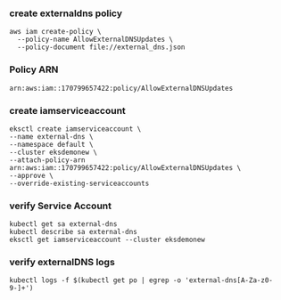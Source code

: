 ### create externaldns policy
    aws iam create-policy \
      --policy-name AllowExternalDNSUpdates \
      --policy-document file://external_dns.json

### Policy ARN
    arn:aws:iam::170799657422:policy/AllowExternalDNSUpdates

### create iamserviceaccount
    eksctl create iamserviceaccount \
    --name external-dns \
    --namespace default \
    --cluster eksdemonew \
    --attach-policy-arn arn:aws:iam::170799657422:policy/AllowExternalDNSUpdates \
    --approve \
    --override-existing-serviceaccounts

### verify Service Account
    kubectl get sa external-dns
    kubectl describe sa external-dns
    eksctl get iamserviceaccount --cluster eksdemonew

### verify externalDNS logs
    kubectl logs -f $(kubectl get po | egrep -o 'external-dns[A-Za-z0-9-]+')

    
    